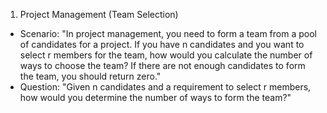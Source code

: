 1. Project Management (Team Selection)
- Scenario: "In project management, you need to form a team from a pool of candidates for a project. If you have n candidates and you want to select r members for the team, how would you calculate the number of ways to choose the team? If there are not enough candidates to form the team, you should return zero."
- Question: "Given n candidates and a requirement to select r members, how would you determine the number of ways to form the team?"
